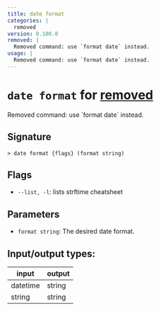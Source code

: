 ```yaml
---
title: date format
categories: |
  removed
version: 0.100.0
removed: |
  Removed command: use `format date` instead.
usage: |
  Removed command: use `format date` instead.
---
```

<!-- This file is automatically generated. Please edit the command in https://github.com/nushell/nushell instead. -->

# `date format` for [removed](/commands/categories/removed.md)

<div class='command-title'>Removed command: use `format date` instead.</div>

## Signature

```> date format {flags} (format string)```

## Flags

 -  `--list, -l`: lists strftime cheatsheet

## Parameters

 -  `format string`: The desired date format.


## Input/output types:

| input    | output |
| -------- | ------ |
| datetime | string |
| string   | string |